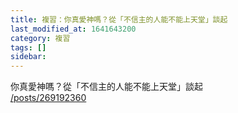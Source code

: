 ```yaml
---
title: 複習：你真愛神嗎？從「不信主的人能不能上天堂」談起
last_modified_at: 1641643200
category: 複習
tags: []
sidebar: 
---
```


<p>你真愛神嗎？從「不信主的人能不能上天堂」談起<br/>
<a href="/posts/269192360" target="_blank">/posts/269192360</a></p>
<p> </p>
